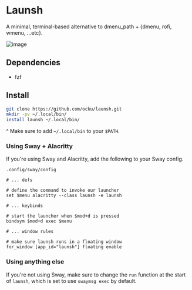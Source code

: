 # Launsh

A minimal, terminal-based alternative to dmenu_path + {dmenu, rofi, wmenu, ...etc}.

![image](https://github.com/ocku/launsh/assets/147977941/4b68798e-21c4-4ca0-bb77-3213914ffdcd)

## Dependencies

+ fzf

## Install

```sh
git clone https://github.com/ocku/launsh.git
mkdir -pv ~/.local/bin/
install launsh ~/.local/bin/
```

^ Make sure to add `~/.local/bin` to your `$PATH`.

### Using Sway + Alacritty

If you're using Sway and Alacritty, add the following to your Sway config. 

`.config/sway/config`
```sway
# ... defs

# define the command to invoke our launcher
set $menu alacritty --class launsh -e launsh

# ... keybinds

# start the launcher when $mod+d is pressed
bindsym $mod+d exec $menu

# ... window rules

# make sure launsh runs in a floating window
for_window [app_id="launsh"] floating enable
```

### Using anything else

If you're not using Sway, make sure to change the `run` function at the start of `launsh`, which is set to use `swaymsg exec` by default.

